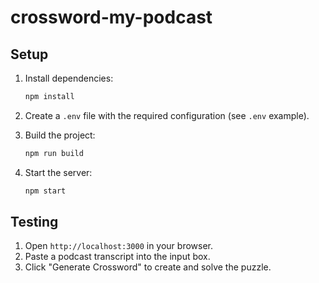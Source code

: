 # crossword-my-podcast

## Setup

1. Install dependencies:
   ```bash
   npm install
   ```

2. Create a `.env` file with the required configuration (see `.env` example).

3. Build the project:
   ```bash
   npm run build
   ```

4. Start the server:
   ```bash
   npm start
   ```

## Testing

1. Open `http://localhost:3000` in your browser.
2. Paste a podcast transcript into the input box.
3. Click "Generate Crossword" to create and solve the puzzle.